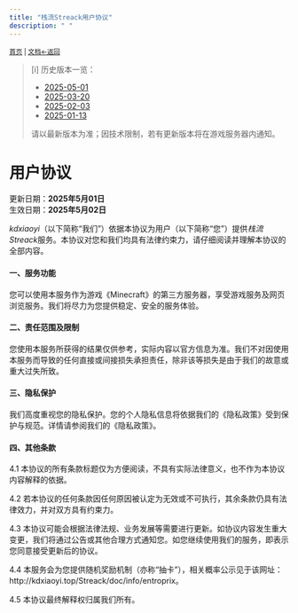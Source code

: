 ```yaml
---
title: "栈流Streack用户协议"
description: " "
---
```

<small id="old_menu"><a href="/Streack/">首页</a> | <a href="/Streack/doc/">文档</a></small><small><a href="/Streack/doc">←返回</a></small><br>

> [i] 历史版本一览：<br>
> 
> * [2025-05-01](./user_history/2025-05-01.html)
> * [2025-03-20](./user_history/2025-03-20.html)
> * [2025-02-03](./user_history/2025-02-03.html)
> * [2025-01-13](./user_history/2025-01-13.html)
> 
> 请以最新版本为准；因技术限制，若有更新版本将在游戏服务器内通知。

<h1>用户协议</h1>
<div>更新日期：<strong>2025年5月01日</strong></div>
<div>生效日期：<strong>2025年5月02日</strong></div>

<p>
  <i>kdxiaoyi</i>（以下简称“我们”）依据本协议为用户（以下简称“您”）提供<i>栈流Streack</i>服务。本协议对您和我们均具有法律约束力，请仔细阅读并理解本协议的全部内容。
</p>

<h4>一、服务功能</h4>
<p>
  您可以使用本服务作为游戏《Minecraft》的第三方服务器，享受游戏服务及网页浏览服务。我们将尽力为您提供稳定、安全的服务体验。
</p>

<h4>二、责任范围及限制</h4>
<p>
  您使用本服务所获得的结果仅供参考，实际内容以官方信息为准。我们不对因使用本服务而导致的任何直接或间接损失承担责任，除非该等损失是由于我们的故意或重大过失所致。
</p>

<h4>三、隐私保护</h4>
<p>
  我们高度重视您的隐私保护。您的个人隐私信息将依据我们的《隐私政策》受到保护与规范。详情请参阅我们的《隐私政策》。
</p>

<h4>四、其他条款</h4>
<p>
  4.1 本协议的所有条款标题仅为方便阅读，不具有实际法律意义，也不作为本协议内容解释的依据。
</p>
<p>
  4.2 若本协议的任何条款因任何原因被认定为无效或不可执行，其余条款仍具有法律效力，并对双方具有约束力。
</p>
<p>
  4.3 本协议可能会根据法律法规、业务发展等需要进行更新。如协议内容发生重大变更，我们将通过公告或其他合理方式通知您。如您继续使用我们的服务，即表示您同意接受更新后的协议。
</p>
<p>
  4.4 本服务会为您提供随机奖励机制（亦称“抽卡”），相关概率公示见于该网址：http://kdxiaoyi.top/Streack/doc/info/entroprix。
</p>
<p>
  4.5 本协议最终解释权归属我们所有。
</p>

<script src="https://rs.kdxiaoyi.top/res/scripts/js/sober@1.0.6.min.js"></script><script src="https://kdxiaoyi.top/Streack/_page/js/pmd.js"></script><script src="https://rs.kdxiaoyi.top/res/scripts/js/pmd-reRender.min.js"></script>